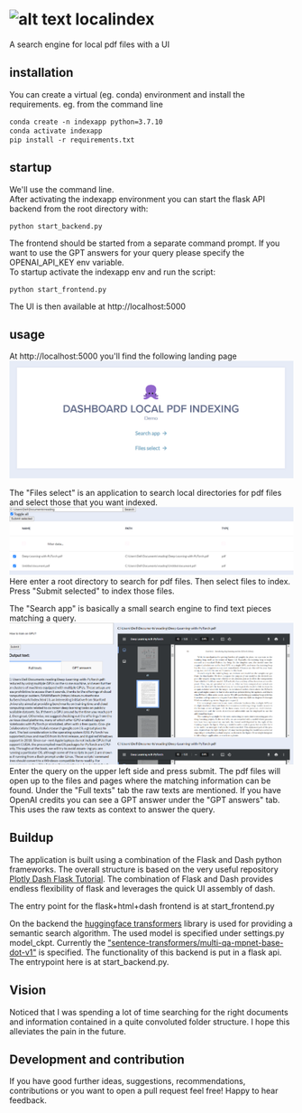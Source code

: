 # ![alt text](dashapp/static/img/favicon.ico) localindex

A search engine for local pdf files with a UI 

## installation
You can create a virtual (eg. conda) environment and install the requirements.
eg. from the command line
```
conda create -n indexapp python=3.7.10
conda activate indexapp
pip install -r requirements.txt
```

## startup
We'll use the command line.\
After activating the indexapp environment you can start the flask API backend from the root directory with:
```
python start_backend.py
```
The frontend should be started from a separate command prompt. If you want to use the GPT answers for your query please specify the OPENAI_API_KEY env variable.\
To startup activate the indexapp env and run the script:
```
python start_frontend.py
```
The UI is then available at http://localhost:5000

## usage
At http://localhost:5000 you'll find the following landing page
![](dashapp/static/img/Screenshot_1.png)


The "Files select" is an application to search local directories for pdf files and select those that you want indexed.
![](dashapp/static/img/Screenshot_2.png)
Here enter a root directory to search for pdf files. Then select files to index. Press "Submit selected" to index those files.

The "Search app" is basically a small search engine to find text pieces matching a query.
![](dashapp/static/img/Screenshot_3.png)
Enter the query on the upper left side and press submit. The pdf files will open up to the files and pages where the matching information can be found. Under the "Full texts" tab the raw texts are mentioned. If you have OpenAI credits you can see a GPT answer under the "GPT answers" tab. This uses the raw texts as context to answer the query.

## Buildup
The application is built using a combination of the Flask and Dash python frameworks. The overall structure is based on the very useful repository [Plotly Dash Flask Tutorial](https://github.com/toddbirchard/plotlydash-flask-tutorial?ref=hackersandslackers.com#plotly-dash-flask-tutorial). The combination of Flask and Dash provides endless flexibility of flask and leverages the quick UI assembly of dash.

The entry point for the flask+html+dash frontend is at start_frontend.py

On the backend the [huggingface transformers](https://github.com/huggingface/transformers) library is used for providing a semantic search algorithm. The used model is specified under settings.py model_ckpt. Currently the ["sentence-transformers/multi-qa-mpnet-base-dot-v1"](https://huggingface.co/sentence-transformers/multi-qa-mpnet-base-dot-v1) is specified. The functionality of this backend is put in a flask api. The entrypoint here is at start_backend.py.

## Vision
Noticed that I was spending a lot of time searching for the right documents and information contained in a quite convoluted folder structure. I hope this alleviates the pain in the future.

## Development and contribution
If you have good further ideas, suggestions, recommendations, contributions or you want to open a pull request feel free! Happy to hear feedback.

